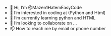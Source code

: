 - 👋 Hi, I’m @Mazen1HatemEasyCode
- 👀 I’m interested in coding at (Python and Html)
- 🌱 I’m currently learning python and HTML
- 💞️ I’m looking to collaborate on ...
- 📫 How to reach me by email or phone number

<!---
Mazen1HatemEasyCode/Mazen1HatemEasyCode is a ✨ special ✨ repository because its `README.md` (this file) appears on your GitHub profile.
You can click the Preview link to take a look at your changes.
--->
